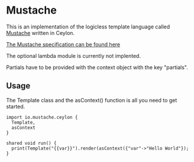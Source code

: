 Mustache
=========
This is an implementation of the logicless template language called [Mustache](http://mustache.github.io/) written in Ceylon.

[The Mustache specification can be found here](https://github.com/mustache/spec)

The optional lambda module is currently not implented.

Partials have to be provided with the context object with the key "partials".

Usage
-----

The Template class and the asContext() function is all you need to get started.

```ceylon
import io.mustache.ceylon {
  Template,
  asContext
}

shared void run() {
  print(Template("{{var}}").render(asContext({"var"->"Hello World"});
}
```